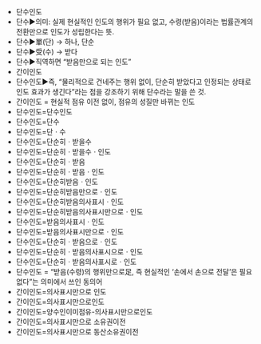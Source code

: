 - 단수인도
- 단수▶️의미: 실제 현실적인 인도의 행위가 필요 없고, 수령(받음)이라는 법률관계의 전환만으로 인도가 성립한다는 뜻.
- 단수▶️單(단) → 하나, 단순
- 단수▶️受(수) → 받다
- 단수▶️직역하면 “받음만으로 되는 인도”
- 간이인도
- 단수인도▶️즉, “물리적으로 건네주는 행위 없이, 단순히 받았다고 인정되는 상태로 인도 효과가 생긴다”라는 점을 강조하기 위해 단수라는 말을 쓴 것.
- 간이인도 = 현실적 점유 이전 없이, 점유의 성질만 바뀌는 인도
- 단수인도=단수인도 
- 단수인도=단수 
- 단수인도=단ㆍ수
- 단수인도=단순히ㆍ받을수 
- 단수인도=단순히ㆍ받을수ㆍ인도
- 단수인도=단순히ㆍ받음
- 단수인도=단순히ㆍ받음ㆍ인도
- 단수인도=단순히받음ㆍ인도
- 단수인도=단순히받음만으로ㆍ인도
- 단수인도=단순히받음의사표시ㆍ인도
- 단수인도=단순히받음의사표시만으로ㆍ인도
- 단수인도=받음의사표시ㆍ인도
- 단수인도=받음의사표시만으로ㆍ인도
- 단수인도=단순히ㆍ받음으로ㆍ인도
- 단수인도=단순히ㆍ받음의사표시으로ㆍ인도
- 단수인도=단순히ㆍ받음의사표시로ㆍ인도
- 단수인도 = “받음(수령)의 행위만으로足, 즉 현실적인 ‘손에서 손으로 전달’은 필요 없다”는 의미에서 쓰인 동의어
- 간이인도=의사표시만으로 인도
- 간이인도=의사표시만으로인도
- 간이인도=양수인이미점유-의사표시만으로인도
- 간이인도=의사표시만으로 소유권이전
- 간이인도=의사표시만으로 동산소유권이전